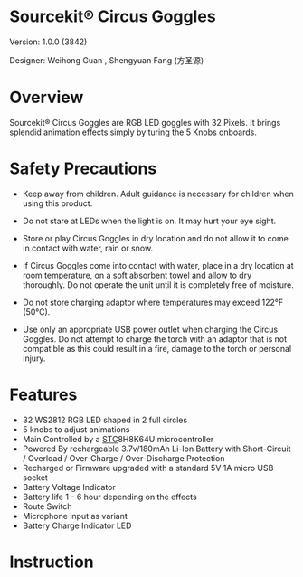 Sourcekit&reg; Circus Goggles
===

Version: 1.0.0 (3842)

Designer: Weihong Guan [<span class="mdi mdi-github" style="color: #000;"></span>](https://github.com/aguegu/) [<span class="mdi mdi-twitter" style="color: #1da1f2;"></span>](https://twitter.com/BG5USN), Shengyuan Fang (方圣源)

# Overview

Sourcekit&reg; Circus Goggles are RGB LED goggles with 32 Pixels. It brings splendid animation effects simply by turing the 5 Knobs onboards.

# Safety Precautions

* Keep away from children. Adult guidance is necessary for children when using this product.

* Do not stare at LEDs when the light is on. It may hurt your eye sight.

* Store or play Circus Goggles in dry location and do not allow it to come in contact with water, rain or snow.

* If Circus Goggles come into contact with water, place in a dry location at room temperature, on a soft absorbent towel and allow to dry thoroughly. Do not operate the unit until it is completely free of moisture.

* Do not store charging adaptor where temperatures may exceed 122°F (50°C).

* Use only an appropriate USB power outlet when charging the Circus Goggles. Do not attempt to charge the torch with an adaptor that is not compatible as this could result in a fire, damage to the torch or personal injury.

# Features

* 32 WS2812 RGB LED shaped in 2 full circles
* 5 knobs to adjust animations
* Main Controlled by a [STC](http://stcmcudata.com/)8H8K64U microcontroller
* Powered By rechargeable 3.7v/180mAh Li-Ion Battery with Short-Circuit / Overload / Over-Charge / Over-Discharge Protection
* Recharged or Firmware upgraded with a standard 5V 1A micro USB socket
* Battery Voltage Indicator
* Battery life 1 - 6 hour depending on the effects
* Route Switch
* Microphone input as variant
* Battery Charge Indicator LED

# Instruction
